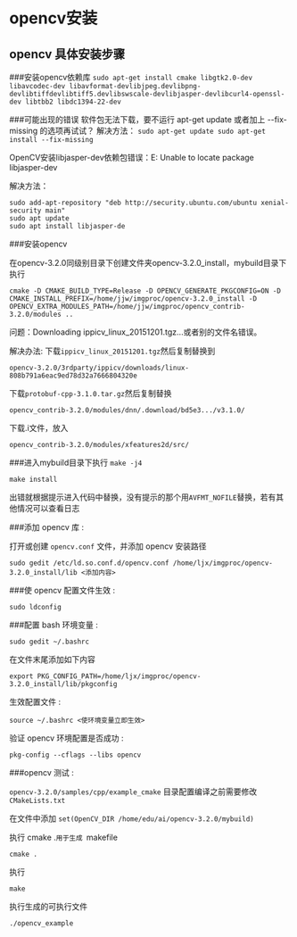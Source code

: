 # opencv安装
## opencv 具体安装步骤
###安装opencv依赖库
`sudo apt-get install cmake libgtk2.0-dev libavcodec-dev libavformat-devlibjpeg.devlibpng-devlibtiffdevlibtiff5.devlibswscale-devlibjasper-devlibcurl4-openssl-dev libtbb2 libdc1394-22-dev`

###可能出现的错误
软件包无法下载，要不运行 apt-get update 或者加上 --fix-missing 的选项再试试？
解决方法：
`sudo apt-get update sudo apt-get install --fix-missing`


OpenCV安装libjasper-dev依赖包错误：E: Unable to locate package libjasper-dev

解决方法：

```
sudo add-apt-repository "deb http://security.ubuntu.com/ubuntu xenial-security main"
sudo apt update
sudo apt install libjasper-de
```

###安装opencv

在opencv-3.2.0同级别目录下创建文件夹opencv-3.2.0_install，mybuild目录下执行

`cmake -D CMAKE_BUILD_TYPE=Release -D OPENCV_GENERATE_PKGCONFIG=ON -D CMAKE_INSTALL_PREFIX=/home/jjw/imgproc/opencv-3.2.0_install -D OPENCV_EXTRA_MODULES_PATH=/home/jjw/imgproc/opencv_contrib-3.2.0/modules ..`

问题：Downloading ippicv_linux_20151201.tgz...或者别的文件名错误。

解决办法:
下载`ippicv_linux_20151201.tgz`然后复制替换到

`opencv-3.2.0/3rdparty/ippicv/downloads/linux-808b791a6eac9ed78d32a7666804320e`

下载`protobuf-cpp-3.1.0.tar.gz`然后复制替换

`opencv_contrib-3.2.0/modules/dnn/.download/bd5e3.../v3.1.0/`

下载.i文件，放入

`opencv_contrib-3.2.0/modules/xfeatures2d/src/ `

###进入mybuild目录下执行
`make -j4`

`make install`


出错就根据提示进入代码中替换，没有提示的那个用`AVFMT_NOFILE`替换，若有其他情况可以查看日志

###添加 opencv 库 :

打开或创建 `opencv.conf` 文件，并添加 opencv 安装路径 

`sudo gedit /etc/ld.so.conf.d/opencv.conf /home/ljx/imgproc/opencv-3.2.0_install/lib <添加内容>`

###使 opencv 配置文件生效 :

`sudo ldconfig`

###配置 bash 环境变量 :

`sudo gedit ~/.bashrc `

在文件末尾添加如下内容 

`export PKG_CONFIG_PATH=/home/ljx/imgproc/opencv-3.2.0_install/lib/pkgconfig`

生效配置文件 :

`source ~/.bashrc <使环境变量立即生效> `

验证 opencv 环境配置是否成功 :

`pkg-config --cflags --libs opencv`

###opencv 测试 :

`opencv-3.2.0/samples/cpp/example_cmake` 目录配置编译之前需要修改`CMakeLists.txt`


在文件中添加
`set(OpenCV_DIR /home/edu/ai/opencv-3.2.0/mybuild)`

执行 cmake .`用于生成 `makefile 

`cmake .`

执行

 `make`

执行生成的可执行文件 

`./opencv_example`
